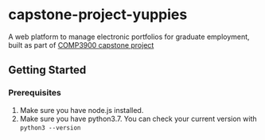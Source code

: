 # capstone-project-yuppies
A web platform to manage electronic portfolios for graduate employment, built as part of [COMP3900 capstone project](https://webcms3.cse.unsw.edu.au/static/uploads/course/COMP9900/20T2/739a7870b705456a894c247a0cb7f118caef9cdf1b32a9a89ed17e11682cf2b7/SkillsBackpack.pdf)

## Getting Started
### Prerequisites
1. Make sure you have node.js installed.
2. Make sure you have python3.7. You can check your current version with `python3 --version`